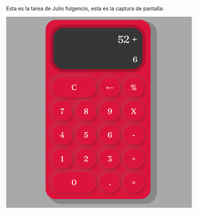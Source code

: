 Esta es la tarea de Julio fulgencio, esta es la captura de pantalla:

![mi captura de pantalla ](Calculadora.png)